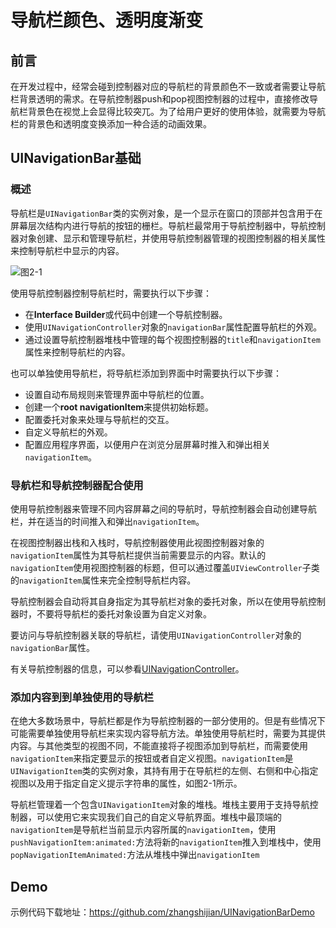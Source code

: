 # 导航栏颜色、透明度渐变

## 前言

在开发过程中，经常会碰到控制器对应的导航栏的背景颜色不一致或者需要让导航栏背景透明的需求。在导航控制器push和pop视图控制器的过程中，直接修改导航栏背景色在视觉上会显得比较突兀。为了给用户更好的使用体验，就需要为导航栏的背景色和透明度变换添加一种合适的动画效果。

## UINavigationBar基础

### 概述

导航栏是`UINavigationBar`类的实例对象，是一个显示在窗口的顶部并包含用于在屏幕层次结构内进行导航的按钮的栅栏。导航栏最常用于导航控制器中，导航控制器对象创建、显示和管理导航栏，并使用导航控制器管理的视图控制器的相关属性来控制导航栏中显示的内容。

![图2-1](https://docs-assets.developer.apple.com/published/dde7452123/3abba22e-4aef-47dd-b4e2-a9965c424338.png)

使用导航控制器控制导航栏时，需要执行以下步骤：
- 在**Interface Builder**或代码中创建一个导航控制器。
- 使用`UINavigationController`对象的`navigationBar`属性配置导航栏的外观。
- 通过设置导航控制器堆栈中管理的每个视图控制器的`title`和`navigationItem`属性来控制导航栏的内容。

也可以单独使用导航栏，将导航栏添加到界面中时需要执行以下步骤：
- 设置自动布局规则来管理界面中导航栏的位置。
- 创建一个**root navigationItem**来提供初始标题。
- 配置委托对象来处理与导航栏的交互。
- 自定义导航栏的外观。
- 配置应用程序界面，以便用户在浏览分层屏幕时推入和弹出相关`navigationItem`。

### 导航栏和导航控制器配合使用

使用导航控制器来管理不同内容屏幕之间的导航时，导航控制器会自动创建导航栏，并在适当的时间推入和弹出`navigationItem`。

在视图控制器出栈和入栈时，导航控制器使用此视图控制器对象的`navigationItem`属性为其导航栏提供当前需要显示的内容。默认的`navigationItem`使用视图控制器的标题，但可以通过覆盖`UIViewController`子类的`navigationItem`属性来完全控制导航栏内容。

导航控制器会自动将其自身指定为其导航栏对象的委托对象，所以在使用导航控制器时，不要将导航栏的委托对象设置为自定义对象。

要访问与导航控制器关联的导航栏，请使用`UINavigationController`对象的`navigationBar`属性。

有关导航控制器的信息，可以参看[UINavigationController](https://developer.apple.com/documentation/uikit/uinavigationcontroller)。

### 添加内容到到单独使用的导航栏

在绝大多数场景中，导航栏都是作为导航控制器的一部分使用的。但是有些情况下可能需要单独使用导航栏来实现内容导航方法。单独使用导航栏时，需要为其提供内容。与其他类型的视图不同，不能直接将子视图添加到导航栏，而需要使用`navigationItem`来指定要显示的按钮或者自定义视图。`navigationItem`是`UINavigationItem`类的实例对象，其持有用于在导航栏的左侧、右侧和中心指定视图以及用于指定自定义提示字符串的属性，如图2-1所示。

导航栏管理着一个包含`UINavigationItem`对象的堆栈。堆栈主要用于支持导航控制器，可以使用它来实现我们自己的自定义导航界面。堆栈中最顶端的`navigationItem`是导航栏当前显示内容所属的`navigationItem`，使用`pushNavigationItem:animated:`方法将新的`navigationItem`推入到堆栈中，使用`popNavigationItemAnimated:`方法从堆栈中弹出`navigationItem`

## Demo

示例代码下载地址：https://github.com/zhangshijian/UINavigationBarDemo
